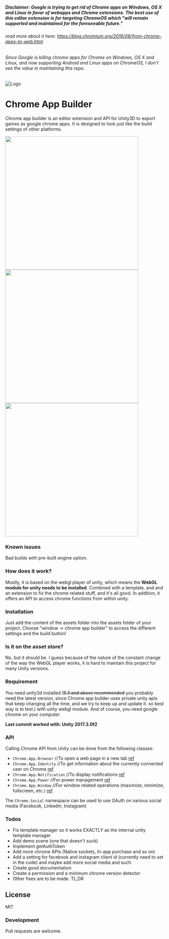 ##### Disclaimer: Google is trying to get rid of Chrome apps on Windows, OS X and Linux in favor of webapps and Chrome extensions. The best use of this editor extension is for targeting ChromeOS which "*will remain supported and maintained for the foreseeable future.*"
###### read more about it here: https://blog.chromium.org/2016/08/from-chrome-apps-to-web.html

###### Since Google is killing chrome apps for Chrome on Windows, OS X and Linux, and now supporting Android and Linux apps on ChromeOS, I don't see the value in maintaining this repo.


![Logo](https://raw.githubusercontent.com/iBicha/ChromeAppBuilder/master/Assets/ChromeAppBuilder/Editor/Resources/logo.png)
# Chrome App Builder
Chrome app builder is an editor extension and API for Unity3D to export games as google chrome apps. It is designed to look just like the build settings of other platforms.

<img src="https://raw.github.com/iBicha/ChromeAppBuilder/master/Screenshots/screen1.png" height="420">    <img src="https://raw.github.com/iBicha/ChromeAppBuilder/master/Screenshots/screen2.png" height="420">    <img src="https://raw.github.com/iBicha/ChromeAppBuilder/master/Screenshots/screen3.png" height="420">

### Known issues
Bad builds with pre-built engine option.

### How does it work?
Mostly, it is based on the webgl player of unity, which means the **WebGL module for unity needs to be installed**. Combined with a template, and and an extension to fix the chrome related stuff, and it's all good.
In addition, it offers an API to access chrome functions from within unity.
### Installation
Just add the content of the assets folder into the assets folder of your project. Choose "window -> chrome app builder" to access the different settings and the build button!
### Is it on the asset store?
No, but it should be. I guess because of the nature of the constant change of the way the WebGL player works, it is hard to maintain this project for many Unity versions.

### Requirement
You need unity3d installed (~~5.3 and above recommended~~ you probably need the latest version, since Chrome app builder uses private unity apis that keep changing all the time, and we try to keep up and update it. so best way is to test.) with unity webgl module. And of course, you need google chrome on your computer.

**Last commit worked with: Unity 2017.3.0f2**

### API

Calling Chrome API from Unity can be done from the following classes:
- `Chrome.App.Browser` //To open a web page in a new tab [ref](https://developer.chrome.com/apps/browser)
- `Chrome.App.Identity` //To get information about the currently connected user on Chrome [ref](https://developer.chrome.com/apps/identity)
- `Chrome.App.Notification` //To display notifications [ref](https://developer.chrome.com/apps/notifications)
- `Chrome.App.Power` //For power management [ref](https://developer.chrome.com/apps/power)
- `Chrome.App.Window` //For window related operations (maximize, minimize, fullscreen, etc.) [ref](https://developer.chrome.com/apps/app_window)

The `Chrome.Social` namespace can be used to use OAuth on various social media (Facebook, Linkedin, Instagram)

### Todos

 - Fix template manager so it works EXACTLY as the internal unity template manager
 - Add demo scene (one that doesn't suck)
 - Implement getAuthToken
 - Add more chrome APIs (Native sockets, In-app purchase and so on)
 - Add a setting for facebook and instagram client id (currently need to set in the code) and maybe add more social media and such 
 - Create good documentation
 - Create a permission and a minimum chrome version detector
 - Other fixes are to be made. TL;DR

License
----

MIT

### Development

Pull requests are welcome.
